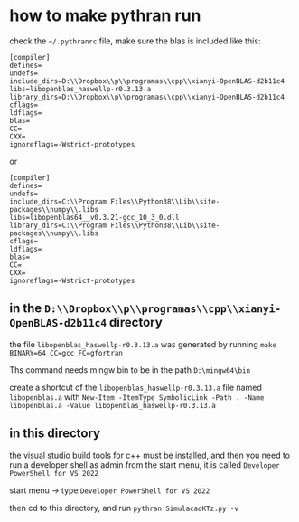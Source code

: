 # how to make pythran run

check the `~/.pythranrc` file, make sure the blas is included like this:

```
[compiler]
defines=
undefs=
include_dirs=D:\\Dropbox\\p\\programas\\cpp\\xianyi-OpenBLAS-d2b11c4
libs=libopenblas_haswellp-r0.3.13.a
library_dirs=D:\\Dropbox\\p\\programas\\cpp\\xianyi-OpenBLAS-d2b11c4
cflags=
ldflags=
blas=
CC=
CXX=
ignoreflags=-Wstrict-prototypes
```

or

```
[compiler]
defines=
undefs=
include_dirs=C:\\Program Files\\Python38\\Lib\\site-packages\\numpy\\.libs
libs=libopenblas64__v0.3.21-gcc_10_3_0.dll
library_dirs=C:\\Program Files\\Python38\\Lib\\site-packages\\numpy\\.libs
cflags=
ldflags=
blas=
CC=
CXX=
ignoreflags=-Wstrict-prototypes
```

## in the `D:\\Dropbox\\p\\programas\\cpp\\xianyi-OpenBLAS-d2b11c4` directory

the file `libopenblas_haswellp-r0.3.13.a` was generated by running `make BINARY=64 CC=gcc FC=gfortran`

Ths command needs mingw bin to be in the path `D:\mingw64\bin`

create a shortcut of the `libopenblas_haswellp-r0.3.13.a` file named `libopenblas.a` with `New-Item -ItemType SymbolicLink -Path . -Name libopenblas.a -Value libopenblas_haswellp-r0.3.13.a`

## in this directory

the visual studio build tools for c++ must be installed, and then you need to run a developer shell as admin from the start menu, it is called `Developer PowerShell for VS 2022`

start menu -> type `Developer PowerShell for VS 2022`

then cd to this directory, and run `pythran SimulacaoKTz.py -v`